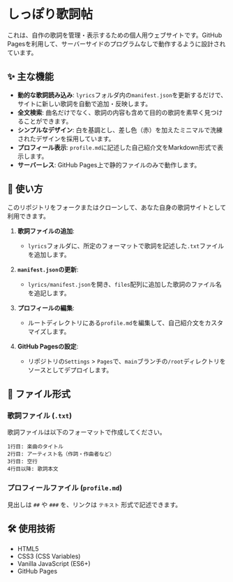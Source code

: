 # しっぽり歌詞帖

これは、自作の歌詞を管理・表示するための個人用ウェブサイトです。GitHub Pagesを利用して、サーバーサイドのプログラムなしで動作するように設計されています。

## ✨ 主な機能

- **動的な歌詞読み込み**: `lyrics`フォルダ内の`manifest.json`を更新するだけで、サイトに新しい歌詞を自動で追加・反映します。
- **全文検索**: 曲名だけでなく、歌詞の内容も含めて目的の歌詞を素早く見つけることができます。
- **シンプルなデザイン**: 白を基調とし、差し色（赤）を加えたミニマルで洗練されたデザインを採用しています。
- **プロフィール表示**: `profile.md`に記述した自己紹介文をMarkdown形式で表示します。
- **サーバーレス**: GitHub Pages上で静的ファイルのみで動作します。

## 🚀 使い方

このリポジトリをフォークまたはクローンして、あなた自身の歌詞サイトとして利用できます。

1.  **歌詞ファイルの追加**:
    - `lyrics`フォルダに、所定のフォーマットで歌詞を記述した`.txt`ファイルを追加します。

2.  **`manifest.json`の更新**:
    - `lyrics/manifest.json`を開き、`files`配列に追加した歌詞のファイル名を追記します。

3.  **プロフィールの編集**:
    - ルートディレクトリにある`profile.md`を編集して、自己紹介文をカスタマイズします。

4.  **GitHub Pagesの設定**:
    - リポジトリの`Settings` > `Pages`で、`main`ブランチの`/root`ディレクトリをソースとしてデプロイします。

## 📁 ファイル形式

### 歌詞ファイル (`.txt`)

歌詞ファイルは以下のフォーマットで作成してください。

```
1行目: 楽曲のタイトル
2行目: アーティスト名（作詞・作曲者など）
3行目: 空行
4行目以降: 歌詞本文
```

### プロフィールファイル (`profile.md`)

見出しは `##` や `###` を、リンクは `テキスト` 形式で記述できます。

## 🛠️ 使用技術

- HTML5
- CSS3 (CSS Variables)
- Vanilla JavaScript (ES6+)
- GitHub Pages
